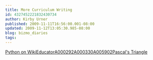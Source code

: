 ```yaml
---
title: More Curriculum Writing
id: 4327452221832430734
author: Kirby Urner
published: 2009-11-11T16:56:00.001-08:00
updated: 2009-11-12T13:05:30.985-08:00
blog: bizmo_diaries
tags: 
---
```


[](https://blogger.googleusercontent.com/img/b/R29vZ2xl/AVvXsEhp-RCj8Ni9WiZKCcQ1EGZIptZ_RPsSfXEtFb03Lg_jmcFAmdQ_3UjaTlVLjjYjiRAt3aERZQFx-XjOoBPflysDnyegO-1AZloqU3wlKsbg1ZzZrKvZZqDl3nY17yUR-kb7TNCA/s1600-h/wiki_python.png)[Python on WikiEducator](http://www.wikieducator.org/PYTHON_TUTORIALS)[](https://blogger.googleusercontent.com/img/b/R29vZ2xl/AVvXsEgtwde8ApaabU6B1Q6DZQJYN3YrulUy1fY-6Y1STxD_umL97ZbmKAZbuF5SHYUVYFtRJBghCPZ9EqE8j4sF66nyUokrehFH13-LxfXc-Dw6ljFNgFcfisxLemi-y3y9uBcYmrkl/s1600-h/tetra_gen.png)[A000292](http://www.research.att.com/%7Enjas/sequences/A000292)[](https://blogger.googleusercontent.com/img/b/R29vZ2xl/AVvXsEhsZ1ouSVPw4S8a96vLwUQVHXCPIPUjBLD7NgpDqUoBw00zHAuJLez4KkAGbpFG729wjrjgW9xxHF3RcHF8rXidRP3gnCgYDuKeTLxqxdJxffD-ex2IscNimUDYq5KjgpcGCBPt/s1600-h/hocta_gen.png)[A000330](http://www.research.att.com/%7Enjas/sequences/A000330)[](https://blogger.googleusercontent.com/img/b/R29vZ2xl/AVvXsEgARkbqry_h6i0fduciFuSRbhV4EKC29Pn_gMrqz9A46zy5M3TAWjFVk2sGxhEuMmBcEnwD5pfNy9fI5-2uPO6DopnJHJ_YaTfjAMOXTCwk_seS0sxZREyUSj_wTZ0_YxWpDnTr/s1600-h/cubocta_gen2.png)[A005902](http://www.research.att.com/%7Enjas/sequences/A005902)[](https://blogger.googleusercontent.com/img/b/R29vZ2xl/AVvXsEhLbYwEiDL76Vk0JlLaFOR_ZSMOOWN0lpI-Tw1p5ehwU7RBfdFLdBl-MSCde_LeFNS6qp7tzILYt1yix08bdM5_W12PsJJFBrpPi2yKXSdXKCtnBJY5zYMTSVUzxbtzetTWA7sq/s1600-h/wiki_tetra_gen.png)[](https://blogger.googleusercontent.com/img/b/R29vZ2xl/AVvXsEhlBEH-FTL_fQTU-sMRYe9piwgUEjdIJ_IP6JafVHcPeEnLlRvVwzt-GcjsbKa6qTLVR0YGjnJAzZdMpDxs-AsF9lLzB1wACtdOEl_8Xc4-a29w3ADES3g1kJ4PcFkqo-Gzb-xB/s1600-h/pascal_gen.png)[Pascal's Triangle](http://mybizmo.blogspot.com/2006/09/focal-points.html)